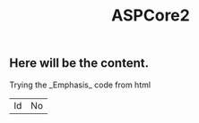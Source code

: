   <head>
    <link rel="stylesheet" type="text/css" href="/ASPCore2/css/primestyle.css">
    
  </head>
  <body>
    <div id="header_wrap" class="outer">
      <header class="inner">
        <h1 id="project_title">ASPCore2</h1>
      </header>
    </div>
    <div id="main_content_wrap" class="outer">
      <section id="main_content" class="inner">
        <h1>Here will be the content.</h1>
        <div>
          <section>
            Trying the _Emphasis_ code from html
          </section>
        </div>
        <table style="width:100%">
          <tr>
            <td>Id</td>
            <td>No</td>
          </tr>
        </table>
      </section>
    </div>
    <div id="footer_wrap" class="outer">
      <footer class="inner">
      </footer>
    </div>
  </body>

